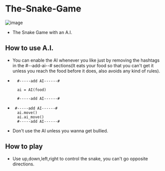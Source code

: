 # The-Snake-Game

![image](https://github.com/Bravo-ZR/The-Snake-Game/assets/102037087/63d5da67-6d8a-4aa6-b17b-d6dea697b710)


- The Snake Game with an A.I.

## How to use A.I.
- You can enable the AI whenever you like just by removing the hashtags in the #--add-ai--# sections(It eats your food so that you can't get it unless you reach the food before it does, also avoids any kind of rules).
- ```
    #-----add AI------#
    
    ai = AI(food)
    
    #-----add AI------#
  ```
- ```
   #-----add AI------#
    ai.move()
    ai.ai_move()
    #-----add AI------#
  ```
  
- Don't use the AI unless you wanna get bullied.
## How to play
- Use up,down,left,right to control the snake, you can't go opposite directions.

